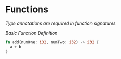 # Functions

_Type annotations are required in function signatures_

_Basic Function Definition_
```rust
fn add(numOne: i32, numTwo: i32) -> i32 {
  a + b
}
```